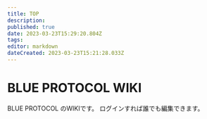 ```yaml
---
title: TOP
description: 
published: true
date: 2023-03-23T15:29:20.804Z
tags: 
editor: markdown
dateCreated: 2023-03-23T15:21:28.033Z
---
```


# BLUE PROTOCOL WIKI
BLUE PROTOCOL のWIKIです。
ログインすれば誰でも編集できます。